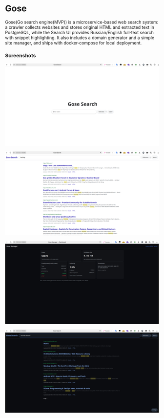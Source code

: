 # Gose

Gose(Go search engine(MVP)) is a microservice-based web search system: a crawler collects websites and stores original HTML and extracted text in PostgreSQL, while the Search UI provides Russian/English full‑text search with snippet highlighting. It also includes a domain generator and a simple site manager, and ships with docker‑compose for local deployment.

### Screenshots

![](screenshots/2025-09-20_23-36_1.png)

![](screenshots/2025-09-20_23-36.png)

![](screenshots/2025-09-21_09-09.png)

![](screenshots/2025-09-21_09-25.png)